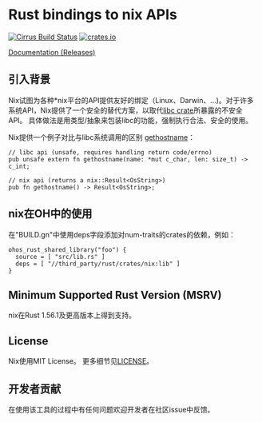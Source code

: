 # Rust bindings to **nix** APIs

[![Cirrus Build Status](https://api.cirrus-ci.com/github/nix-rust/nix.svg)](https://cirrus-ci.com/github/nix-rust/nix)
[![crates.io](https://img.shields.io/crates/v/nix.svg)](https://crates.io/crates/nix)

[Documentation (Releases)](https://docs.rs/nix/)

## 引入背景
Nix试图为各种*nix平台的API提供友好的绑定（Linux、Darwin、...)。对于许多系统API，Nix提供了一个安全的替代方案，以取代[libc crate](https://github.com/rust-lang/libc)所暴露的不安全API。 具体做法是用类型/抽象来包装libc的功能，强制执行合法、安全的使用。

Nix提供一个例子对比与libc系统调用的区别
[gethostname](https://man7.org/linux/man-pages/man2/gethostname.2.html)：

```rust,ignore
// libc api (unsafe, requires handling return code/errno)
pub unsafe extern fn gethostname(name: *mut c_char, len: size_t) -> c_int;

// nix api (returns a nix::Result<OsString>)
pub fn gethostname() -> Result<OsString>;
```
## nix在OH中的使用
在"BUILD.gn"中使用deps字段添加对num-traits的crates的依赖，例如：

```BUILD.gn
ohos_rust_shared_library("foo") {
  source = [ "src/lib.rs" ]
  deps = [ "//third_party/rust/crates/nix:lib" ]
}
```

## Minimum Supported Rust Version (MSRV)

nix在Rust 1.56.1及更高版本上得到支持。

## License

Nix使用MIT License。 更多细节见[LICENSE](LICENSE)。

## 开发者贡献

在使用该工具的过程中有任何问题欢迎开发者在社区issue中反馈。

<br>
